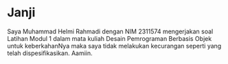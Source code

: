# Janji
Saya Muhammad Helmi Rahmadi dengan NIM 2311574 mengerjakan soal Latihan Modul 1 dalam mata kuliah Desain Pemrograman Berbasis Objek untuk keberkahanNya maka saya tidak melakukan kecurangan seperti yang telah dispesifikasikan. Aamiin.

